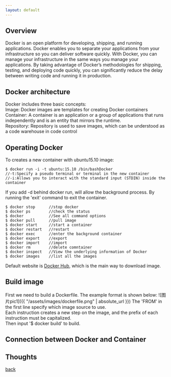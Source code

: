 ```yaml
---
layout: default
---
```

<div style='display: none'>
Docker资源
Docker官方英文资源：

docker官网：http://www.docker.com
Docker windows入门：https://docs.docker.com/windows/
Docker Linux 入门：https://docs.docker.com/linux/
Docker mac 入门：https://docs.docker.com/mac/
Docker 用户指引：https://docs.docker.com/engine/userguide/
Docker 官方博客：http://blog.docker.com/
Docker Hub: https://hub.docker.com/
Docker开源： https://www.docker.com/open-source
Docker中文资源：

Docker中文网站：http://www.docker.org.cn
Docker入门教程: http://www.docker.org.cn/book/docker.html
Docker安装手册：http://www.docker.org.cn/book/install.html
一小时Docker教程 ：https://blog.csphere.cn/archives/22
Docker纸质书：http://www.docker.org.cn/dockershuji.html
DockerPPT：http://www.docker.org.cn/dockerppt.html
</div>

## Overview 
Docker is an open platform for developing, shipping, and running applications. Docker enables you to separate your applications from your infrastructure so you can deliver software quickly. With Docker, you can manage your infrastructure in the same ways you manage your applications. By taking advantage of Docker’s methodologies for shipping, testing, and deploying code quickly, you can significantly reduce the delay between writing code and running it in production.
## Docker architecture
Docker includes three basic concepts:  
Image: Docker images are templates for creating Docker containers  
Container: A container is an application or a group of applications that runs independently and is an entity that mirrors the runtime.  
Repository: Repository is used to save images, which can be understood as a code warehouse in code control  
## Operating Docker 
To creates a new container with ubuntu15.10 image:
```$xslt
$ docker run -i -t ubuntu:15.10 /bin/bashDocker 
//-t:Specify a pseudo terminal or terminal in the new container
//-i:Allows you to interact with the standard input (STDIN) inside the container
```
If you add -d behind docker run, will allow the background process.
By running the 'exit' command to exit the container.
```$xslt
$ docker stop      //stop docker
$ docker ps        //check the status
$ docker           //See all command options
$ docker pull      //pull image
$ docker start     //start a container
$ docker restart   //restart
$ docker exec      //enter the background container
$ docker export    //export
$ docker import    //import
$ docker rm        //delete comntainer
$ docker inspect   //View the underlying information of Docker
$ docker images    //list all the images
```
Default website is [Docker Hub][jekyll-docs2], which is the main way to download image.
## Build image
 First we need to build a Dockerfile. The example format is shown below:
 ![图片pic1]({{ "/assets/images/dockerfile.png" | absolute_url }})
The 'FROM' in the first line specify which image source to use.  
Each instruction creates a new step on the image, and the prefix of each instruction must be capitalized.  
Then input '$ docker build' to build.

## Connection between Docker and Container

## Thoughts 

[jekyll-docs2]: https://hub.docker.com/

[back](./)